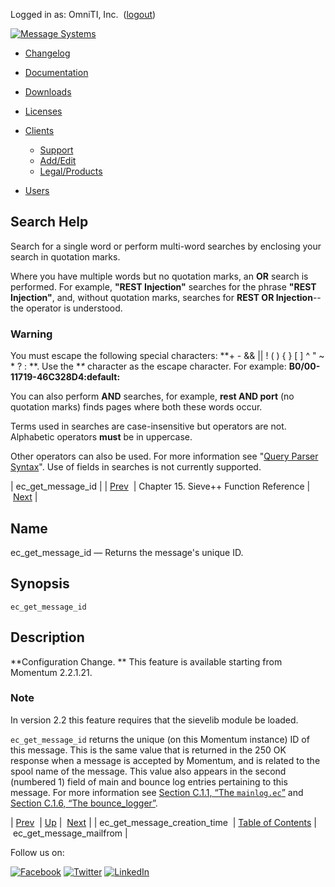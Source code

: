 Logged in as: OmniTI, Inc.  ([logout](https://support.messagesystems.com/logout.php))

[![Message Systems](https://support.messagesystems.com/images/ms-white205.png)](https://support.messagesystems.com/start.php) 

*   [Changelog](https://support.messagesystems.com/start.php?show=changelog)
*   [Documentation](https://support.messagesystems.com/docs/)
*   [Downloads](https://support.messagesystems.com/start.php)

*   [Licenses](https://support.messagesystems.com/license_summary.php)
*   <a href="">Clients</a>
    *   [Support](https://support.messagesystems.com/cs.php)
    *   [Add/Edit](https://support.messagesystems.com/edit_client.php)
    *   [Legal/Products](https://support.messagesystems.com/edit_products.php)
*   [Users](https://support.messagesystems.com/edit_customer.php)

## Search Help

Search for a single word or perform multi-word searches by enclosing your search in quotation marks.

Where you have multiple words but no quotation marks, an **OR** search is performed. For example, **"REST Injection"** searches for the phrase **"REST Injection"**, and, without quotation marks, searches for **REST OR Injection**--the operator is understood.

### Warning

You must escape the following special characters: **+ - && || ! ( ) { } [ ] ^ " ~ * ? : \**. Use the **\** character as the escape character. For example: **B0/00-11719-46C328D4\:default\:**

You can also perform **AND** searches, for example, **rest AND port** (no quotation marks) finds pages where both these words occur.

Terms used in searches are case-insensitive but operators are not. Alphabetic operators **must** be in uppercase.

Other operators can also be used. For more information see "[Query Parser Syntax](https://lucene.apache.org/core/old_versioned_docs/versions/3_0_0/queryparsersyntax.html)". Use of fields in searches is not currently supported.

| ec_get_message_id |
| [Prev](sieve.ref.ec_get_message_creation_time.php)  | Chapter 15. Sieve++ Function Reference |  [Next](sieve.ref.ec_get_message_mailfrom.php) |

<a name="sieve.ref.ec_get_message_id"></a>
## Name

ec_get_message_id — Returns the message's unique ID.

## Synopsis

`ec_get_message_id`

<a name="idp14319200"></a>
## Description

**Configuration Change. ** This feature is available starting from Momentum 2.2.1.21.

### Note

In version 2.2 this feature requires that the sievelib module be loaded.

`ec_get_message_id` returns the unique (on this Momentum instance) ID of this message. This is the same value that is returned in the 250 OK response when a message is accepted by Momentum, and is related to the spool name of the message. This value also appears in the second (numbered 1) field of main and bounce log entries pertaining to this message. For more information see [Section C.1.1, “The `mainlog.ec`”](log_formats.version_2.php#log_formats.mainlog "C.1.1. The mainlog.ec") and [Section C.1.6, “The bounce_logger”](log_formats.version_2.php#log_formats.bouncelog "C.1.6. The bounce_logger").

| [Prev](sieve.ref.ec_get_message_creation_time.php)  | [Up](sieve.ref.php) |  [Next](sieve.ref.ec_get_message_mailfrom.php) |
| ec_get_message_creation_time  | [Table of Contents](index.php) |  ec_get_message_mailfrom |

Follow us on:

[![Facebook](https://support.messagesystems.com/images/icon-facebook.png)](http://www.facebook.com/messagesystems) [![Twitter](https://support.messagesystems.com/images/icon-twitter.png)](http://twitter.com/#!/MessageSystems) [![LinkedIn](https://support.messagesystems.com/images/icon-linkedin.png)](http://www.linkedin.com/company/message-systems)